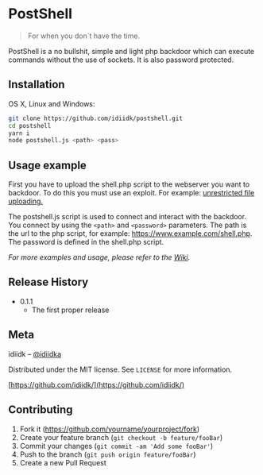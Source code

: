 # PostShell
> For when you don`t have the time.

PostShell is a no bullshit, simple and light php backdoor which can execute commands without the use of sockets. It is also password protected.

## Installation

OS X, Linux and Windows:

```sh
git clone https://github.com/idiidk/postshell.git
cd postshell
yarn i
node postshell.js <path> <pass>
```

## Usage example

First you have to upload the shell.php script to the webserver you want to backdoor. To do this you must use an exploit. For example: [unrestricted file uploading.](https://www.owasp.org/index.php/Unrestricted_File_Upload)

The postshell.js script is used to connect and interact with the backdoor. You connect by using the ```<path>``` and ```<password>``` parameters. The path is the url to the php script, for example: https://www.example.com/shell.php. The password is defined in the shell.php script.

_For more examples and usage, please refer to the [Wiki](https://github.com/idiidk/postshell/wiki)._

## Release History

* 0.1.1
    * The first proper release

## Meta

idiidk – [@idiidka](https://twitter.com/idiidka) 

Distributed under the MIT license. See ``LICENSE`` for more information.

[https://github.com/idiidk/](https://github.com/idiidk/)

## Contributing

1. Fork it (<https://github.com/yourname/yourproject/fork>)
2. Create your feature branch (`git checkout -b feature/fooBar`)
3. Commit your changes (`git commit -am 'Add some fooBar'`)
4. Push to the branch (`git push origin feature/fooBar`)
5. Create a new Pull Request